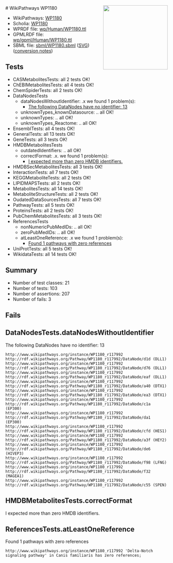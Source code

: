 <img style="float: right; width: 200px" src="../logo.png" />
# WikiPathways WP1180

* WikiPathways: [WP1180](https://identifiers.org/wikipathways:WP1180)
* Scholia: [WP1180](https://scholia.toolforge.org/wikipathways/WP1180)
* WPRDF file: [wp/Human/WP1180.ttl](../wp/Human/WP1180.ttl)
* GPMLRDF file: [wp/gpml/Human/WP1180.ttl](../wp/gpml/Human/WP1180.ttl)
* SBML file: [sbml/WP1180.sbml](../sbml/WP1180.sbml) ([SVG](../sbml/WP1180.svg)) ([conversion notes](../sbml/WP1180.txt))

## Tests
* CASMetabolitesTests: all 2 tests OK!
* ChEBIMetabolitesTests: all 4 tests OK!
* ChemSpiderTests: all 2 tests OK!
* DataNodesTests
    * dataNodesWithoutIdentifier: .x we found 1 problem(s):
        * [The following DataNodes have no identifier: 13](#8792c493)
    * unknownTypes_knownDatasource: .. all OK!
    * unknownTypes: .. all OK!
    * unknownTypes_Reactome: .. all OK!
* EnsemblTests: all 4 tests OK!
* GeneralTests: all 13 tests OK!
* GeneTests: all 3 tests OK!
* HMDBMetabolitesTests
    * outdatedIdentifiers: .. all OK!
    * correctFormat: .x. we found 1 problem(s):
        * [I expected more than zero HMDB identifiers.](#ad154c1e)
* HMDBSecMetabolitesTests: all 3 tests OK!
* InteractionTests: all 7 tests OK!
* KEGGMetaboliteTests: all 2 tests OK!
* LIPIDMAPSTests: all 2 tests OK!
* MetabolitesTests: all 14 tests OK!
* MetaboliteStructureTests: all 2 tests OK!
* OudatedDataSourcesTests: all 7 tests OK!
* PathwayTests: all 5 tests OK!
* ProteinsTests: all 2 tests OK!
* PubChemMetabolitesTests: all 3 tests OK!
* ReferencesTests
    * nonNumericPubMedIDs: .. all OK!
    * zeroPubMedIDs: .. all OK!
    * atLeastOneReference: .x we found 1 problem(s):
        * [Found 1 pathways with zero references](#35eb778e)
* UniProtTests: all 5 tests OK!
* WikidataTests: all 14 tests OK!


## Summary

* Number of test classes: 21
* Number of tests: 103
* Number of assertions: 207
* Number of fails: 3

## Fails

<a name="8792c493" />

## DataNodesTests.dataNodesWithoutIdentifier

The following DataNodes have no identifier: 13
```
http://www.wikipathways.org/instance/WP1180_r117992 http://rdf.wikipathways.org/Pathway/WP1180_r117992/DataNode/d1d (DLL1)
http://www.wikipathways.org/instance/WP1180_r117992 http://rdf.wikipathways.org/Pathway/WP1180_r117992/DataNode/d76 (DLL1)
http://www.wikipathways.org/instance/WP1180_r117992 http://rdf.wikipathways.org/Pathway/WP1180_r117992/DataNode/eaf (DLL1)
http://www.wikipathways.org/instance/WP1180_r117992 http://rdf.wikipathways.org/Pathway/WP1180_r117992/DataNode/a40 (DTX1)
http://www.wikipathways.org/instance/WP1180_r117992 http://rdf.wikipathways.org/Pathway/WP1180_r117992/DataNode/ea3 (DTX1)
http://www.wikipathways.org/instance/WP1180_r117992 http://rdf.wikipathways.org/Pathway/WP1180_r117992/DataNode/c1a (EP300)
http://www.wikipathways.org/instance/WP1180_r117992 http://rdf.wikipathways.org/Pathway/WP1180_r117992/DataNode/da1 (EP300)
http://www.wikipathways.org/instance/WP1180_r117992 http://rdf.wikipathways.org/Pathway/WP1180_r117992/DataNode/cfd (HES1)
http://www.wikipathways.org/instance/WP1180_r117992 http://rdf.wikipathways.org/Pathway/WP1180_r117992/DataNode/a3f (HEY2)
http://www.wikipathways.org/instance/WP1180_r117992 http://rdf.wikipathways.org/Pathway/WP1180_r117992/DataNode/de6 (HIVEP3)
http://www.wikipathways.org/instance/WP1180_r117992 http://rdf.wikipathways.org/Pathway/WP1180_r117992/DataNode/f98 (LFNG)
http://www.wikipathways.org/instance/WP1180_r117992 http://rdf.wikipathways.org/Pathway/WP1180_r117992/DataNode/f32 (MAGEA1)
http://www.wikipathways.org/instance/WP1180_r117992 http://rdf.wikipathways.org/Pathway/WP1180_r117992/DataNode/c55 (SPEN)
```

<a name="ad154c1e" />

## HMDBMetabolitesTests.correctFormat

I expected more than zero HMDB identifiers.
<a name="35eb778e" />

## ReferencesTests.atLeastOneReference

Found 1 pathways with zero references
```
http://www.wikipathways.org/instance/WP1180_r117992 'Delta-Notch signaling pathway' in Canis familiaris has zero references; 
```

